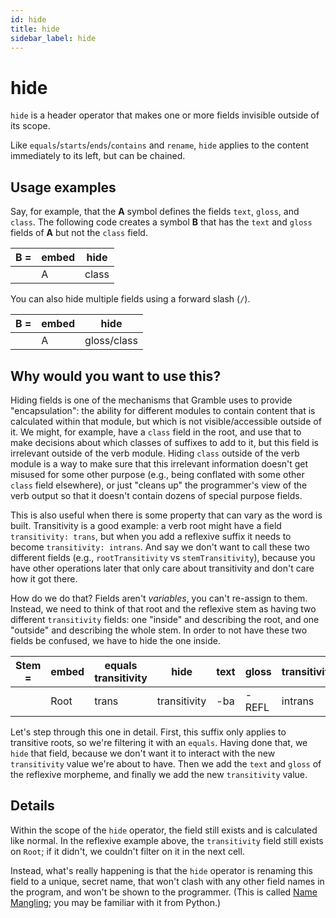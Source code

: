 ```yaml
---
id: hide
title: hide
sidebar_label: hide
---
```


# hide

`hide` is a header operator that makes one or more fields invisible outside of its scope.

Like `equals`/`starts`/`ends`/`contains` and `rename`, `hide` applies to the content immediately to its left, but can be chained.

## Usage examples

Say, for example, that the **A** symbol defines the fields `text`, `gloss`, and `class`.  The following code creates a symbol **B** that has the `text` and `gloss` fields of **A** but not the `class` field. 

| **B =** | **embed** | **hide** |
|----|----|-----|
|    | A | class |

You can also hide multiple fields using a forward slash (`/`).

| **B =** | **embed** | **hide** |
|----|----|-----|
|    | A | gloss/class |


## Why would you want to use this?

Hiding fields is one of the mechanisms that Gramble uses to provide "encapsulation": the ability for different modules to contain content that is calculated within that module, but which is not visible/accessible outside of it.  We might, for example, have a `class` field in the root, and use that to make decisions about which classes of suffixes to add to it, but this field is irrelevant outside of the verb module.  Hiding `class` outside of the verb module is a way to make sure that this irrelevant information doesn't get misused for some other purpose (e.g., being conflated with some other `class` field elsewhere), or just "cleans up" the programmer's view of the verb output so that it doesn't contain dozens of special purpose fields.

This is also useful when there is some property that can vary as the word is built.  Transitivity is a good example: a verb root might have a field `transitivity: trans`, but when you add a reflexive suffix it needs to become `transitivity: intrans`.  And say we don't want to call these two different fields (e.g., `rootTransitivity` vs `stemTransitivity`), because you have other operations later that only care about transitivity and don't care how it got there.

How do we do that?  Fields aren't *variables*, you can't re-assign to them.  Instead, we need to think of that root and the reflexive stem as having two different `transitivity` fields: one "inside" and describing the root, and one "outside" and describing the whole stem.  In order to not have these two fields be confused, we have to hide the one inside.

| **Stem =** | **embed** | **equals transitivity** | **hide** | **text** | **gloss** | **transitivity** |
|----|----|-----|-----|-----|----|----|
|    | Root | trans | transitivity | -ba | -REFL | intrans |

Let's step through this one in detail.  First, this suffix only applies to transitive roots, so we're filtering it with an `equals`.  Having done that, we `hide` that field, because we don't want it to interact with the new `transitivity` value we're about to have.  Then we add the `text` and `gloss` of the reflexive morpheme, and finally we add the new `transitivity` value.

## Details

Within the scope of the `hide` operator, the field still exists and is calculated like normal.  In the reflexive example above, the `transitivity` field still exists on `Root`; if it didn't, we couldn't filter on it in the next cell.

Instead, what's really happening is that the `hide` operator is renaming this field to a unique, secret name, that won't clash with any other field names in the program, and won't be shown to the programmer.  (This is called [Name Mangling](https://en.wikipedia.org/wiki/Name_mangling); you may be familiar with it from Python.)
